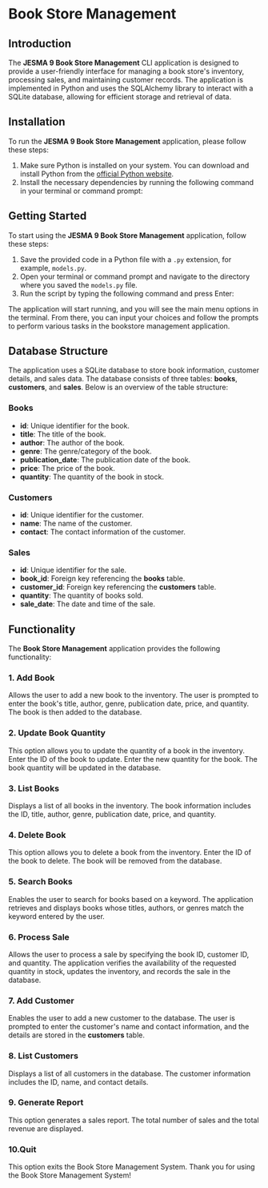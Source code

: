 # Book Store Management 

## Introduction
The **JESMA 9 Book Store Management** CLI application is designed to provide a user-friendly interface for managing a book store's inventory, processing sales, and maintaining customer records. The application is implemented in Python and uses the SQLAlchemy library to interact with a SQLite database, allowing for efficient storage and retrieval of data.

## Installation
To run the **JESMA 9 Book Store Management** application, please follow these steps:

1. Make sure Python is installed on your system. You can download and install Python from the [official Python website](https://www.python.org).
2. Install the necessary dependencies by running the following command in your terminal or command prompt:

## Getting Started
To start using the **JESMA 9 Book Store Management** application, follow these steps:

1. Save the provided code in a Python file with a `.py` extension, for example, `models.py`.
2. Open your terminal or command prompt and navigate to the directory where you saved the `models.py` file.
3. Run the script by typing the following command and press Enter:


The application will start running, and you will see the main menu options in the terminal. From there, you can input your choices and follow the prompts to perform various tasks in the bookstore management application.

## Database Structure
The application uses a SQLite database to store book information, customer details, and sales data. The database consists of three tables: **books**, **customers**, and **sales**. Below is an overview of the table structure:

### Books
- **id**: Unique identifier for the book.
- **title**: The title of the book.
- **author**: The author of the book.
- **genre**: The genre/category of the book.
- **publication_date**: The publication date of the book.
- **price**: The price of the book.
- **quantity**: The quantity of the book in stock.

### Customers
- **id**: Unique identifier for the customer.
- **name**: The name of the customer.
- **contact**: The contact information of the customer.

### Sales
- **id**: Unique identifier for the sale.
- **book_id**: Foreign key referencing the **books** table.
- **customer_id**: Foreign key referencing the **customers** table.
- **quantity**: The quantity of books sold.
- **sale_date**: The date and time of the sale.

## Functionality
The **Book Store Management** application provides the following functionality:

### 1. Add Book
Allows the user to add a new book to the inventory. The user is prompted to enter the book's title, author, genre, publication date, price, and quantity. The book is then added to the database.

### 2. Update Book Quantity
This option allows you to update the quantity of a book in the inventory.
Enter the ID of the book to update.
Enter the new quantity for the book.
The book quantity will be updated in the database.
### 3. List Books
Displays a list of all books in the inventory. The book information includes the ID, title, author, genre, publication date, price, and quantity.

### 4. Delete Book
This option allows you to delete a book from the inventory.
Enter the ID of the book to delete.
The book will be removed from the database.
### 5. Search Books
Enables the user to search for books based on a keyword. The application retrieves and displays books whose titles, authors, or genres match the keyword entered by the user.

### 6. Process Sale
Allows the user to process a sale by specifying the book ID, customer ID, and quantity. The application verifies the availability of the requested quantity in stock, updates the inventory, and records the sale in the database.

### 7. Add Customer
Enables the user to add a new customer to the database. The user is prompted to enter the customer's name and contact information, and the details are stored in the **customers** table.

### 8. List Customers
Displays a list of all customers in the database. The customer information includes the ID, name, and contact details.

### 9. Generate Report
This option generates a sales report.
The total number of sales and the total revenue are displayed.
### 10.Quit
This option exits the Book Store Management System.
Thank you for using the Book Store Management System!

